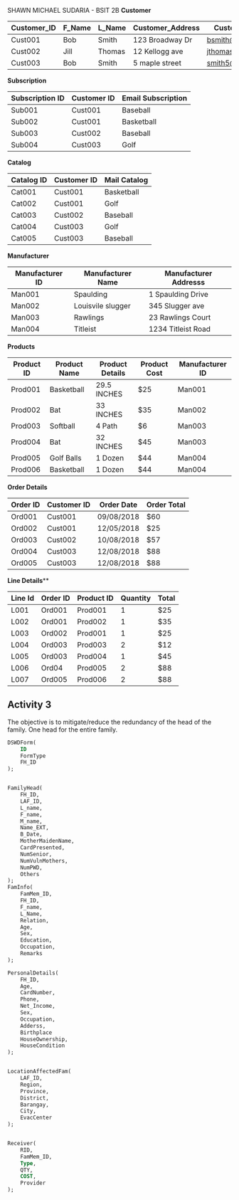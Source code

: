 SHAWN MICHAEL SUDARIA - BSIT 2B
**Customer**

| Customer_ID | F_Name | L_Name | Customer_Address | Customer_Email     |
| ----------- | ------ | ------ | ---------------- | ------------------ |
| Cust001     | Bob    | Smith  | 123 Broadway Dr  | bsmith@gmail.com   |
| Cust002     | Jill   | Thomas | 12 Kellogg ave   | jthomas@gmail.com  |
| Cust003     | Bob    | Smith  | 5 maple street   | smith5@hotmail.com |
**Subscription**

| Subscription ID | Customer ID | Email Subscription |
| --------------- | ----------- | ------------------ |
| Sub001          | Cust001     | Baseball           |
| Sub002          | Cust001     | Basketball         |
| Sub003          | Cust002     | Baseball           |
| Sub004          | Cust003     | Golf               |
**Catalog**

| Catalog ID | Customer ID | Mail Catalog |
| ---------- | ----------- | ------------ |
| Cat001     | Cust001     | Basketball   |
| Cat002     | Cust001     | Golf         |
| Cat003     | Cust002     | Baseball     |
| Cat004     | Cust003     | Golf         |
| Cat005     | Cust003     | Baseball     |
**Manufacturer**

| Manufacturer ID | Manufacturer Name | Manufacturer Addresss |
| --------------- | ----------------- | --------------------- |
| Man001          | Spaulding         | 1 Spaulding Drive     |
| Man002          | Louisvile slugger | 345 Slugger ave       |
| Man003          | Rawlings          | 23 Rawlings Court     |
| Man004          | Titleist          | 1234 Titleist Road    |

**Products**

| Product ID | Product Name | Product Details | Product Cost | Manufacturer ID |
| ---------- | ------------ | --------------- | ------------ | --------------- |
| Prod001    | Basketball   | 29.5 INCHES     | $25          | Man001          |
| Prod002    | Bat          | 33 INCHES       | $35          | Man002          |
| Prod003    | Softball     | 4 Path          | $6           | Man003          |
| Prod004    | Bat          | 32 INCHES       | $45          | Man003          |
| Prod005    | Golf Balls   | 1 Dozen         | $44          | Man004          |
| Prod006    | Basketball   | 1 Dozen         | $44          | Man004          |
**Order Details**

| Order ID | Customer ID | Order Date | Order Total |
| -------- | ----------- | ---------- | ----------- |
| Ord001   | Cust001     | 09/08/2018 | $60         |
| Ord002   | Cust001     | 12/05/2018 | $25         |
| Ord003   | Cust002     | 10/08/2018 | $57         |
| Ord004   | Cust003     | 12/08/2018 | $88         |
| Ord005   | Cust003     | 12/08/2018 | $88         |
**Line Details****

| Line Id | Order ID | Product ID | Quantity | Total |
| ------- | -------- | ---------- | -------- | ----- |
| L001    | Ord001   | Prod001    | 1        | $25   |
| L002    | Ord001   | Prod002    | 1        | $35   |
| L003    | Ord002   | Prod001    | 1        | $25   |
| L004    | Ord003   | Prod003    | 2        | $12   |
| L005    | Ord003   | Prod004    | 1        | $45   |
| L006    | Ord04    | Prod005    | 2        | $88   |
| L007    | Ord005   | Prod006    | 2        | $88   |



## Activity 3
The objective is to mitigate/reduce the redundancy of the head of the family. One head for the entire family.

```sql
DSWDForm(
	ID
	FormType
	FH_ID
);


FamilyHead(
	FH_ID, 
	LAF_ID, 
	L_name, 
	F_name, 
	M_name, 
	Name_EXT, 
	B_Date, 
	MotherMaidenName,  
	CardPresented, 
	NumSenior,
	NumVulnMothers,
	NumPWD,
	Others
); 
FamInfo(
	FamMem_ID, 
	FH_ID, 
	F_name, 
	L_Name, 
	Relation, 
	Age, 
	Sex, 
	Education, 
	Occupation, 
	Remarks
);

PersonalDetails(
	FH_ID,		
	Age,
	CardNumber,
	Phone,
	Net_Income,
	Sex,
	Occupation,
	Adderss,
	Birthplace
	HouseOwnership,
	HouseCondition
);


LocationAffectedFam(
	LAF_ID, 
	Region, 
	Province, 
	District, 
	Barangay, 
	City, 
	EvacCenter
);


Receiver(
	RID,
	FamMem_ID,
	Type,
	QTY,
	COST,
	Provider
);
```